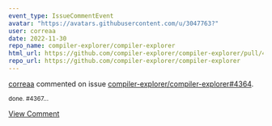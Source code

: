 ```yaml
---
event_type: IssueCommentEvent
avatar: "https://avatars.githubusercontent.com/u/3047763?"
user: correaa
date: 2022-11-30
repo_name: compiler-explorer/compiler-explorer
html_url: https://github.com/compiler-explorer/compiler-explorer/pull/4364
repo_url: https://github.com/compiler-explorer/compiler-explorer
---
```


<a href='https://github.com/correaa' target='_blank'>correaa</a> commented on issue <a href='https://github.com/compiler-explorer/compiler-explorer/pull/4364' target='_blank'>compiler-explorer/compiler-explorer#4364</a>.

<small>done. #4367...</small>

<a href='https://github.com/compiler-explorer/compiler-explorer/pull/4364' target='_blank'>View Comment</a>